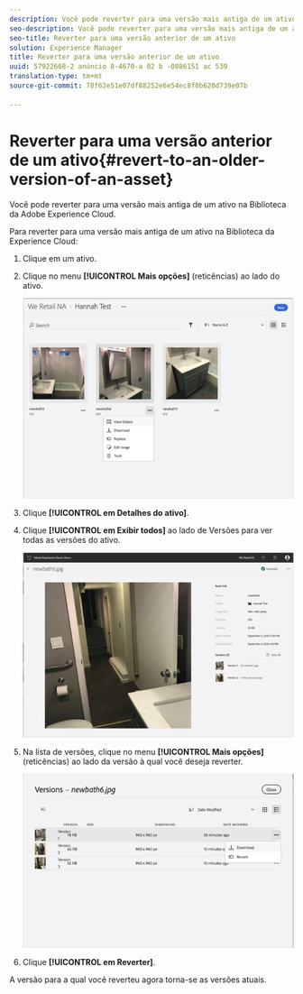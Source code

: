 ```yaml
---
description: Você pode reverter para uma versão mais antiga de um ativo na Biblioteca da Adobe Experience Cloud.
seo-description: Você pode reverter para uma versão mais antiga de um ativo na Biblioteca da Adobe Experience Cloud.
seo-title: Reverter para uma versão anterior de um ativo
solution: Experience Manager
title: Reverter para uma versão anterior de um ativo
uuid: 57922668-2 anúncio 8-4670-a 02 b -0086151 ac 539
translation-type: tm+mt
source-git-commit: 78f62e51e07df88252e6e54ec8f0b620d739e07b

---
```



# Reverter para uma versão anterior de um ativo{#revert-to-an-older-version-of-an-asset}

Você pode reverter para uma versão mais antiga de um ativo na Biblioteca da Adobe Experience Cloud.

Para reverter para uma versão mais antiga de um ativo na Biblioteca da Experience Cloud:

1. Clique em um ativo.
1. Clique no menu **[!UICONTROL Mais opções]** (reticências) ao lado do ativo.

   ![](assets/library_asset_options.png)

1. Clique **[!UICONTROL em Detalhes do ativo]**.
1. Clique **[!UICONTROL em Exibir todos]** ao lado de Versões para ver todas as versões do ativo.

   ![](assets/library_details_versions.png)

1. Na lista de versões, clique no menu **[!UICONTROL Mais opções]** (reticências) ao lado da versão à qual você deseja reverter.

   ![](assets/library_versions_download_revert.png)

1. Clique **[!UICONTROL em Reverter]**.

A versão para a qual você reverteu agora torna-se as versões atuais.
